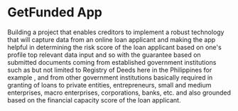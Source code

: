 # GetFunded App
Building a project that enables creditors to implement a robust technology that will capture data from an online loan applicant and making the app helpful in determining the risk score of the loan applicant based on one's profile top relevant data input and so with the guarantee based on submitted documents coming from established government institutions such as but not limited to Registry of Deeds here in the Philippines for example , and from other government institutions basically required  in granting of loans to private entities, entrepreneurs, small and medium enterprises, macro enterprises, corporations, banks, etc. and also grounded based on the financial capacity score of the loan applicant.
